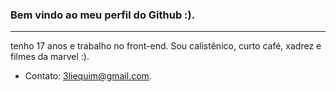 ### Bem vindo ao meu perfil do Github :).
----
tenho 17 anos e trabalho no front-end. Sou calistênico, curto café, xadrez e filmes da marvel :).
- Contato: 3liequim@gmail.com.


